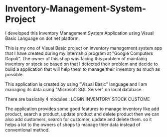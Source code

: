 # Inventory-Management-System-Project
I developed this Inventory Management System Application using Visual Basic Language on dot net platform.

This is my one of Visual Basic project on inventory management system app that I have created during my internship program at "Google Computers Dapoli". The owner of this shop was facing this problem of maintaing inventory or stock so based on that I detected their problem and decide to build a application that will help them to manage their inventory as much as possible.

This application is created by using "Visual Basic" language and I am managing its data using "Microsoft SQL Server" on local database.

There are basically 4 modules :
LOGIN
INVENTORY
STOCK
CUSTOME

The application provides some good features to manage inventory like add product, search a product, update product and delete product then we can also add customers, search for customer, update and delete them. so it helps a lot to the owners of shops to manage thier data instead of conventional method.
